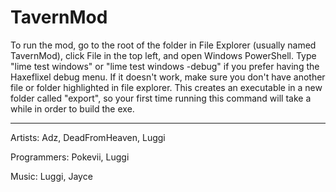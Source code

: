 # TavernMod

To run the mod, go to the root of the folder in File Explorer (usually named TavernMod), click File in the top left, and open Windows PowerShell. Type "lime test windows" or "lime test windows -debug" if you prefer having the Haxeflixel debug menu. If it doesn't work, make sure you don't have another file or folder highlighted in file explorer.
This creates an executable in a new folder called "export", so your first time running this command will take a while in order to build the exe.

---

Artists: Adz, DeadFromHeaven, Luggi

Programmers: Pokevii, Luggi

Music: Luggi, Jayce

